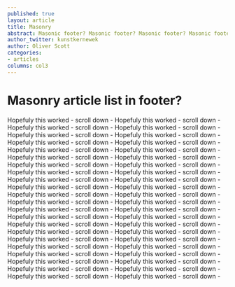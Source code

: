 ```yaml
---
published: true
layout: article
title: Masonry
abstract: Masonic footer? Masonic footer? Masonic footer? Masonic footer? Masonic footer?
author_twitter: kunstkernewek
author: Oliver Scott
categories:
- articles
columns: col3
---
```


# Masonry article list in footer?

Hopefuly this worked - scroll down - Hopefuly this worked - scroll down - Hopefuly this worked - scroll down - Hopefuly this worked - scroll down - Hopefuly this worked - scroll down - Hopefuly this worked - scroll down - Hopefuly this worked - scroll down - Hopefuly this worked - scroll down - Hopefuly this worked - scroll down - Hopefuly this worked - scroll down - Hopefuly this worked - scroll down - Hopefuly this worked - scroll down - Hopefuly this worked - scroll down - Hopefuly this worked - scroll down - Hopefuly this worked - scroll down - Hopefuly this worked - scroll down - Hopefuly this worked - scroll down - Hopefuly this worked - scroll down - Hopefuly this worked - scroll down - Hopefuly this worked - scroll down - Hopefuly this worked - scroll down - Hopefuly this worked - scroll down - Hopefuly this worked - scroll down - Hopefuly this worked - scroll down - Hopefuly this worked - scroll down - Hopefuly this worked - scroll down - Hopefuly this worked - scroll down - Hopefuly this worked - scroll down - Hopefuly this worked - scroll down - Hopefuly this worked - scroll down - Hopefuly this worked - scroll down - Hopefuly this worked - scroll down - Hopefuly this worked - scroll down - Hopefuly this worked - scroll down - Hopefuly this worked - scroll down - Hopefuly this worked - scroll down - Hopefuly this worked - scroll down - Hopefuly this worked - scroll down - Hopefuly this worked - scroll down - Hopefuly this worked - scroll down - Hopefuly this worked - scroll down - Hopefuly this worked - scroll down - Hopefuly this worked - scroll down - Hopefuly this worked - scroll down - 